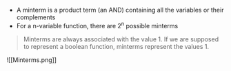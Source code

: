 - A minterm is a product term (an AND) containing all the variables or their complements
- For a n-variable function, there are 2<sup>n</sup> possible minterms

> Minterms are always associated with the value 1.
> If we are supposed to represent a boolean function, minterms represent the values 1.

![[Minterms.png]]

###